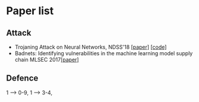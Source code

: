# Paper list
## Attack
- Trojaning Attack on Neural Networks, NDSS'18 [[paper]](https://www.cs.purdue.edu/homes/ma229/papers/NDSS18.TNN.pdf) [[code]](https://github.com/PurduePAML/TrojanNN)
- Badnets: Identifying vulnerabilities in the machine learning model supply chain  MLSEC 2017[[paper]](https://machine-learning-and-security.github.io/papers/mlsec17_paper_51.pdf)


## Defence
1 --> 0-9,
1 --> 3-4,
